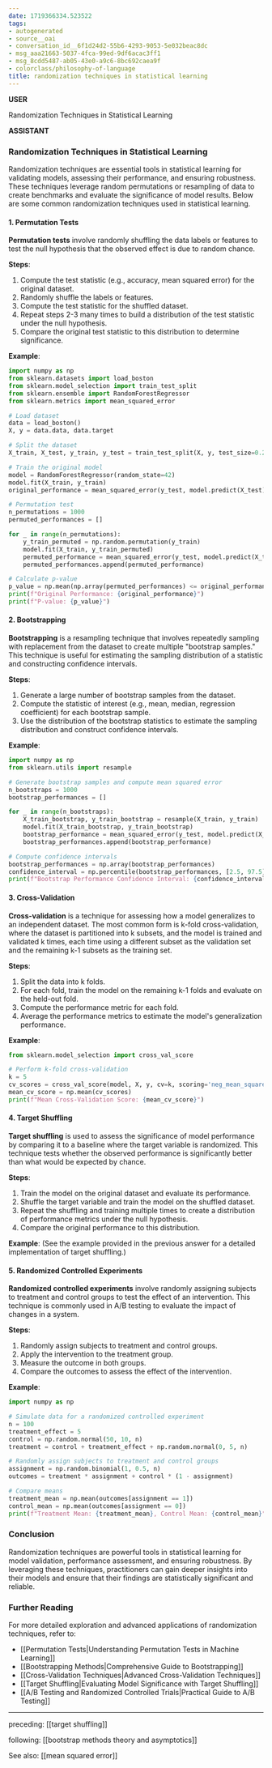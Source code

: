```yaml
---
date: 1719366334.523522
tags:
- autogenerated
- source__oai
- conversation_id__6f1d24d2-55b6-4293-9053-5e032beac8dc
- msg_aaa21663-5037-4fca-99ed-9df6acac3ff1
- msg_8cdd5487-ab05-43e0-a9c6-8bc692caea9f
- colorclass/philosophy-of-language
title: randomization techniques in statistical learning
---
```


**USER**

Randomization Techniques in Statistical Learning


**ASSISTANT**

### Randomization Techniques in Statistical Learning

Randomization techniques are essential tools in statistical learning for validating models, assessing their performance, and ensuring robustness. These techniques leverage random permutations or resampling of data to create benchmarks and evaluate the significance of model results. Below are some common randomization techniques used in statistical learning.

#### 1. Permutation Tests

**Permutation tests** involve randomly shuffling the data labels or features to test the null hypothesis that the observed effect is due to random chance.

**Steps**:
1. Compute the test statistic (e.g., accuracy, mean squared error) for the original dataset.
2. Randomly shuffle the labels or features.
3. Compute the test statistic for the shuffled dataset.
4. Repeat steps 2-3 many times to build a distribution of the test statistic under the null hypothesis.
5. Compare the original test statistic to this distribution to determine significance.

**Example**:
```python
import numpy as np
from sklearn.datasets import load_boston
from sklearn.model_selection import train_test_split
from sklearn.ensemble import RandomForestRegressor
from sklearn.metrics import mean_squared_error

# Load dataset
data = load_boston()
X, y = data.data, data.target

# Split the dataset
X_train, X_test, y_train, y_test = train_test_split(X, y, test_size=0.2, random_state=42)

# Train the original model
model = RandomForestRegressor(random_state=42)
model.fit(X_train, y_train)
original_performance = mean_squared_error(y_test, model.predict(X_test))

# Permutation test
n_permutations = 1000
permuted_performances = []

for _ in range(n_permutations):
    y_train_permuted = np.random.permutation(y_train)
    model.fit(X_train, y_train_permuted)
    permuted_performance = mean_squared_error(y_test, model.predict(X_test))
    permuted_performances.append(permuted_performance)

# Calculate p-value
p_value = np.mean(np.array(permuted_performances) <= original_performance)
print(f"Original Performance: {original_performance}")
print(f"P-value: {p_value}")
```

#### 2. Bootstrapping

**Bootstrapping** is a resampling technique that involves repeatedly sampling with replacement from the dataset to create multiple "bootstrap samples." This technique is useful for estimating the sampling distribution of a statistic and constructing confidence intervals.

**Steps**:
1. Generate a large number of bootstrap samples from the dataset.
2. Compute the statistic of interest (e.g., mean, median, regression coefficient) for each bootstrap sample.
3. Use the distribution of the bootstrap statistics to estimate the sampling distribution and construct confidence intervals.

**Example**:
```python
import numpy as np
from sklearn.utils import resample

# Generate bootstrap samples and compute mean squared error
n_bootstraps = 1000
bootstrap_performances = []

for _ in range(n_bootstraps):
    X_train_bootstrap, y_train_bootstrap = resample(X_train, y_train)
    model.fit(X_train_bootstrap, y_train_bootstrap)
    bootstrap_performance = mean_squared_error(y_test, model.predict(X_test))
    bootstrap_performances.append(bootstrap_performance)

# Compute confidence intervals
bootstrap_performances = np.array(bootstrap_performances)
confidence_interval = np.percentile(bootstrap_performances, [2.5, 97.5])
print(f"Bootstrap Performance Confidence Interval: {confidence_interval}")
```

#### 3. Cross-Validation

**Cross-validation** is a technique for assessing how a model generalizes to an independent dataset. The most common form is k-fold cross-validation, where the dataset is partitioned into k subsets, and the model is trained and validated k times, each time using a different subset as the validation set and the remaining k-1 subsets as the training set.

**Steps**:
1. Split the data into k folds.
2. For each fold, train the model on the remaining k-1 folds and evaluate on the held-out fold.
3. Compute the performance metric for each fold.
4. Average the performance metrics to estimate the model's generalization performance.

**Example**:
```python
from sklearn.model_selection import cross_val_score

# Perform k-fold cross-validation
k = 5
cv_scores = cross_val_score(model, X, y, cv=k, scoring='neg_mean_squared_error')
mean_cv_score = np.mean(cv_scores)
print(f"Mean Cross-Validation Score: {mean_cv_score}")
```

#### 4. Target Shuffling

**Target shuffling** is used to assess the significance of model performance by comparing it to a baseline where the target variable is randomized. This technique tests whether the observed performance is significantly better than what would be expected by chance.

**Steps**:
1. Train the model on the original dataset and evaluate its performance.
2. Shuffle the target variable and train the model on the shuffled dataset.
3. Repeat the shuffling and training multiple times to create a distribution of performance metrics under the null hypothesis.
4. Compare the original performance to this distribution.

**Example**:
(See the example provided in the previous answer for a detailed implementation of target shuffling.)

#### 5. Randomized Controlled Experiments

**Randomized controlled experiments** involve randomly assigning subjects to treatment and control groups to test the effect of an intervention. This technique is commonly used in A/B testing to evaluate the impact of changes in a system.

**Steps**:
1. Randomly assign subjects to treatment and control groups.
2. Apply the intervention to the treatment group.
3. Measure the outcome in both groups.
4. Compare the outcomes to assess the effect of the intervention.

**Example**:
```python
import numpy as np

# Simulate data for a randomized controlled experiment
n = 100
treatment_effect = 5
control = np.random.normal(50, 10, n)
treatment = control + treatment_effect + np.random.normal(0, 5, n)

# Randomly assign subjects to treatment and control groups
assignment = np.random.binomial(1, 0.5, n)
outcomes = treatment * assignment + control * (1 - assignment)

# Compare means
treatment_mean = np.mean(outcomes[assignment == 1])
control_mean = np.mean(outcomes[assignment == 0])
print(f"Treatment Mean: {treatment_mean}, Control Mean: {control_mean}")
```

### Conclusion

Randomization techniques are powerful tools in statistical learning for model validation, performance assessment, and ensuring robustness. By leveraging these techniques, practitioners can gain deeper insights into their models and ensure that their findings are statistically significant and reliable.

### Further Reading

For more detailed exploration and advanced applications of randomization techniques, refer to:
- [[Permutation Tests|Understanding Permutation Tests in Machine Learning]]
- [[Bootstrapping Methods|Comprehensive Guide to Bootstrapping]]
- [[Cross-Validation Techniques|Advanced Cross-Validation Techniques]]
- [[Target Shuffling|Evaluating Model Significance with Target Shuffling]]
- [[A/B Testing and Randomized Controlled Trials|Practical Guide to A/B Testing]]


---

preceding: [[target shuffling]]  


following: [[bootstrap methods theory and asymptotics]]

See also: [[mean squared error]]
